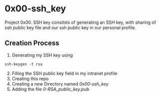 # 0x00-ssh_key
Project 0x00. SSH key consitsts of generating an SSH key, with sharing of ssh public key file and our ssh public key in our personal profile. 

## Creation Process 
1. Generating my SSH key using 
``` 
ssh-keygen -t rsa 
```
2. Filling the SSH public key field in my intranet profile
3. Creating this repo
4. Creating a new Directory named *0x00-ssh_key*
5. Adding the file *0-RSA_public_key.pub*


